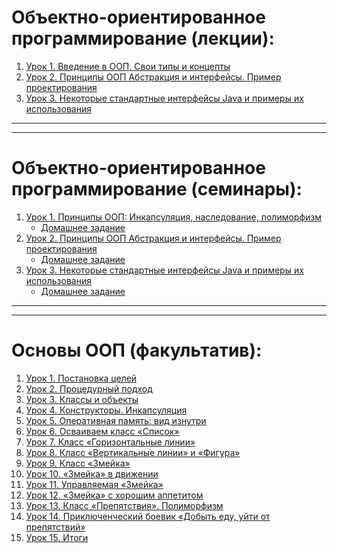 
# **Объектно-ориентированное программирование (лекции):**

1. [Урок 1. Введение в ООП. Свои типы и концепты](https://github.com/olgashenkel/OOP_course/tree/main/Lesson/Lesson_1)
2. [Урок 2. Принципы ООП Абстракция и интерфейсы. Пример проектирования](https://github.com/olgashenkel/OOP_course/tree/main/Lesson/Lesson_2)
3. [Урок 3. Некоторые стандартные интерфейсы Java и примеры их использования](https://github.com/olgashenkel/OOP_course/tree/main/Lesson/Lesson_3)
<!-- 4. [Урок 4. ООП: Обобщения](https://github.com/olgashenkel/OOP_course/tree/main/Lesson/Lesson_4)
5. [Урок 5. ООП: От простого к практике](https://github.com/olgashenkel/OOP_course/tree/main/Lesson/Lesson_5)
6. [Урок 6. SOLID](https://github.com/olgashenkel/OOP_course/tree/main/Lesson/Lesson_6)
7. [Урок 6. Есть ли жизнь без Java?](https://github.com/olgashenkel/OOP_course/tree/main/Lesson/Lesson_7) -->

---
---

# **Объектно-ориентированное программирование (семинары):**

1. [Урок 1. Принципы ООП: Инкапсуляция, наследование, полиморфизм](https://github.com/olgashenkel/OOP_course/tree/main/Seminar/Seminar_1/VendingMachine/src)
   * [Домашнее задание](https://github.com/olgashenkel/homeWork/tree/master/src)
2. [Урок 2. Принципы ООП Абстракция и интерфейсы. Пример проектирования](https://github.com/olgashenkel/OOP_course/tree/master/Seminar/Seminar_2/Seminar_2/src)
   * [Домашнее задание](https://github.com/olgashenkel/homeWork/tree/master/src)
3. [Урок 3. Некоторые стандартные интерфейсы Java и примеры их использования](https://github.com/olgashenkel/OOP_course/tree/master/Seminar/Seminar_2/Seminar_3/src)
   * [Домашнее задание](https://github.com/olgashenkel/homeWork/tree/master/src)
<!--    4. [Урок 4. ООП: Обобщения. ч1](https://github.com/olgashenkel/OOP_course/tree/master/Seminar/Seminar_4/Seminar_3/src)
   * [Домашнее задание](https://github.com/olgashenkel/homeWork/tree/master/src)
5. [Урок 5. От простого к практике](https://github.com/olgashenkel/OOP_course/tree/master/Seminar/Seminar_5/Seminar_3/src)
   * [Домашнее задание](https://github.com/olgashenkel/homeWork/tree/master/src)
6. [Урок 6. ООП Дизайн и Solid](https://github.com/olgashenkel/OOP_course/tree/master/Seminar/Seminar_6/Seminar_3/src)
   * [Домашнее задание](https://github.com/olgashenkel/homeWork/tree/master/src)
7. [Урок 7. ООП Дизайн и Solid ч.2](https://github.com/olgashenkel/OOP_course/tree/master/Seminar/Seminar_7/Seminar_3/src)
   * [Промежуточная аттестация](https://github.com/olgashenkel/homeWork/tree/master/src) -->

---
---

# **Основы ООП (факультатив):**

1. [Урок 1. Постановка целей](https://github.com/olgashenkel/OOP_course/blob/master/Elective/OOP_elective/Program.cs)
2. [Урок 2. Процедурный подход](https://github.com/olgashenkel/OOP_course/blob/master/Elective/OOP_elective/Program.cs)
3. [Урок 3. Классы и объекты](https://github.com/olgashenkel/OOP_course/blob/master/Elective/OOP_elective/Program.cs)
4. [Урок 4. Конструкторы. Инкапсуляция](https://github.com/olgashenkel/OOP_course/blob/master/Elective/OOP_elective/Program.cs)
5. [Урок 5. Оперативная память: вид изнутри](https://github.com/olgashenkel/OOP_course/blob/master/Elective/OOP_elective/Program.cs)
6. [Урок 6. Осваиваем класс «Список»](https://github.com/olgashenkel/OOP_course/blob/master/Elective/OOP_elective/Program.cs)
7. [Урок 7. Класс «Горизонтальные линии»](https://github.com/olgashenkel/OOP_course/blob/master/Elective/OOP_elective/Program.cs)
8. [Урок 8. Класс «Вертикальные линии» и «Фигура»](https://github.com/olgashenkel/OOP_course/blob/master/Elective/OOP_elective/Program.cs)
9. [Урок 9. Класс «Змейка»](https://github.com/olgashenkel/OOP_course/blob/master/Elective/OOP_elective/Program.cs)
10. [Урок 10. «Змейка» в движении](https://github.com/olgashenkel/OOP_course/blob/master/Elective/OOP_elective/Program.cs)
11. [Урок 11. Управляемая «Змейка»](https://github.com/olgashenkel/OOP_course/blob/master/Elective/OOP_elective/Program.cs)
12. [Урок 12. «Змейка» с хорошим аппетитом](https://github.com/olgashenkel/OOP_course/blob/master/Elective/OOP_elective/Program.cs)
13. [Урок 13. Класс «Препятствия». Полиморфизм](https://github.com/olgashenkel/OOP_course/blob/master/Elective/OOP_elective/Program.cs)
14. [Урок 14. Приключенческий боевик «Добыть еду, уйти от препятствий»](https://github.com/olgashenkel/OOP_course/blob/master/Elective/OOP_elective/Program.cs)
15. [Урок 15. Итоги](https://github.com/olgashenkel/OOP_course/blob/master/Elective/OOP_elective/Program.cs)
